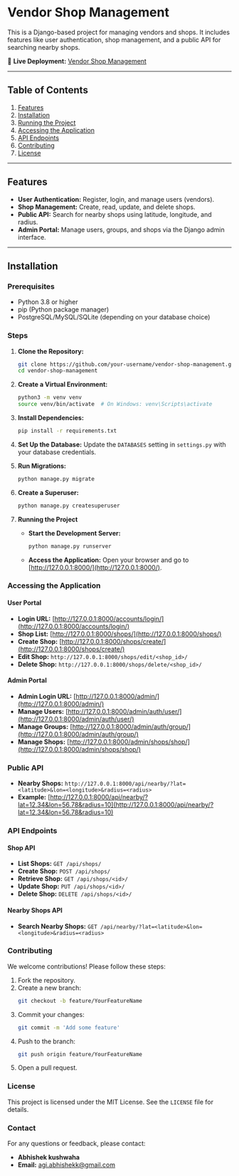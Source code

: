 # Vendor Shop Management

This is a Django-based project for managing vendors and shops. It includes features like user authentication, shop management, and a public API for searching nearby shops.

🔹 **Live Deployment:** [Vendor Shop Management](https://vendor-shop-management-1.onrender.com)

---

## **Table of Contents**
1. [Features](#features)
2. [Installation](#installation)
3. [Running the Project](#running-the-project)
4. [Accessing the Application](#accessing-the-application)
5. [API Endpoints](#api-endpoints)
6. [Contributing](#contributing)
7. [License](#license)

---

## **Features**
- **User Authentication:** Register, login, and manage users (vendors).
- **Shop Management:** Create, read, update, and delete shops.
- **Public API:** Search for nearby shops using latitude, longitude, and radius.
- **Admin Portal:** Manage users, groups, and shops via the Django admin interface.

---

## **Installation**

### **Prerequisites**
- Python 3.8 or higher
- pip (Python package manager)
- PostgreSQL/MySQL/SQLite (depending on your database choice)

### **Steps**

1. **Clone the Repository:**
   ```bash
   git clone https://github.com/your-username/vendor-shop-management.git
   cd vendor-shop-management
   ```

2. **Create a Virtual Environment:**
   ```bash
   python3 -m venv venv
   source venv/bin/activate  # On Windows: venv\Scripts\activate
   ```

3. **Install Dependencies:**
   ```bash
   pip install -r requirements.txt
   ```

4. **Set Up the Database:**
   Update the `DATABASES` setting in `settings.py` with your database credentials.

5. **Run Migrations:**
   ```bash
   python manage.py migrate
   ```

6. **Create a Superuser:**
   ```bash
   python manage.py createsuperuser
   ```

7. **Running the Project**
   - **Start the Development Server:**
     ```bash
     python manage.py runserver
     ```
   - **Access the Application:**
     Open your browser and go to [http://127.0.0.1:8000/](http://127.0.0.1:8000/).

### **Accessing the Application**

#### **User Portal**
- **Login URL:** [http://127.0.0.1:8000/accounts/login/](http://127.0.0.1:8000/accounts/login/)
- **Shop List:** [http://127.0.0.1:8000/shops/](http://127.0.0.1:8000/shops/)
- **Create Shop:** [http://127.0.0.1:8000/shops/create/](http://127.0.0.1:8000/shops/create/)
- **Edit Shop:** `http://127.0.0.1:8000/shops/edit/<shop_id>/`
- **Delete Shop:** `http://127.0.0.1:8000/shops/delete/<shop_id>/`

#### **Admin Portal**
- **Admin Login URL:** [http://127.0.0.1:8000/admin/](http://127.0.0.1:8000/admin/)
- **Manage Users:** [http://127.0.0.1:8000/admin/auth/user/](http://127.0.0.1:8000/admin/auth/user/)
- **Manage Groups:** [http://127.0.0.1:8000/admin/auth/group/](http://127.0.0.1:8000/admin/auth/group/)
- **Manage Shops:** [http://127.0.0.1:8000/admin/shops/shop/](http://127.0.0.1:8000/admin/shops/shop/)

### **Public API**
- **Nearby Shops:** `http://127.0.0.1:8000/api/nearby/?lat=<latitude>&lon=<longitude>&radius=<radius>`
- **Example:** [http://127.0.0.1:8000/api/nearby/?lat=12.34&lon=56.78&radius=10](http://127.0.0.1:8000/api/nearby/?lat=12.34&lon=56.78&radius=10)

### **API Endpoints**

#### **Shop API**
- **List Shops:** `GET /api/shops/`
- **Create Shop:** `POST /api/shops/`
- **Retrieve Shop:** `GET /api/shops/<id>/`
- **Update Shop:** `PUT /api/shops/<id>/`
- **Delete Shop:** `DELETE /api/shops/<id>/`

#### **Nearby Shops API**
- **Search Nearby Shops:** `GET /api/nearby/?lat=<latitude>&lon=<longitude>&radius=<radius>`

### **Contributing**
We welcome contributions! Please follow these steps:

1. Fork the repository.
2. Create a new branch:
   ```bash
   git checkout -b feature/YourFeatureName
   ```
3. Commit your changes:
   ```bash
   git commit -m 'Add some feature'
   ```
4. Push to the branch:
   ```bash
   git push origin feature/YourFeatureName
   ```
5. Open a pull request.

### **License**
This project is licensed under the MIT License. See the `LICENSE` file for details.

### **Contact**
For any questions or feedback, please contact:

- **Abhishek kushwaha**
- **Email:** agi.abhishekk@gmail.com

